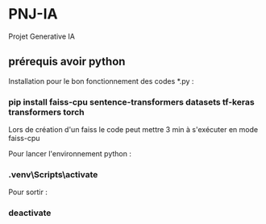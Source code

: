 # PNJ-IA

Projet Generative IA

## prérequis avoir python

Installation pour le bon fonctionnement des codes \*.py :

### pip install faiss-cpu sentence-transformers datasets tf-keras transformers torch

Lors de création d'un faiss le code peut mettre 3 min à s'exécuter en mode faiss-cpu

Pour lancer l'environnement python :

### .venv\Scripts\activate

Pour sortir :

### deactivate
